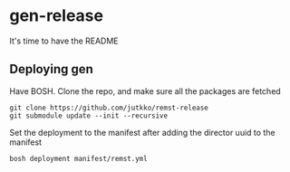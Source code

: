 # gen-release
It's time to have the README

## Deploying gen
Have BOSH.
Clone the repo, and make sure all the packages are fetched

```
git clone https://github.com/jutkko/remst-release
git submodule update --init --recursive
```

Set the deployment to the manifest after adding the director uuid to the
manifest

```
bosh deployment manifest/remst.yml
```


